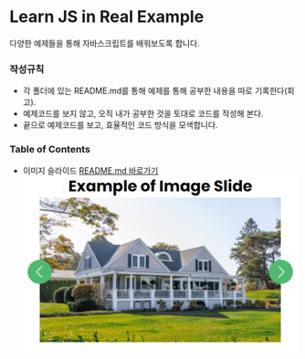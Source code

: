# Learn JS in Real Example

다양한 예제들을 통해 자바스크립트를 배워보도록 합니다.

### 작성규칙

- 각 폴더에 있는 README.md를 통해 예제를 통해 공부한 내용을 따로 기록한다(회고).
- 예제코드를 보지 않고, 오직 내가 공부한 것을 토대로 코드를 작성해 본다.
- 끝으로 예제코드를 보고, 효율적인 코드 방식을 모색합니다.

### Table of Contents

- 이미지 슬라이드 [README.md 바로가기](./[200914]-image-slides/README.md)
  ![image](./[200914]-image-slides/assets/img/imageslide.JPG)

